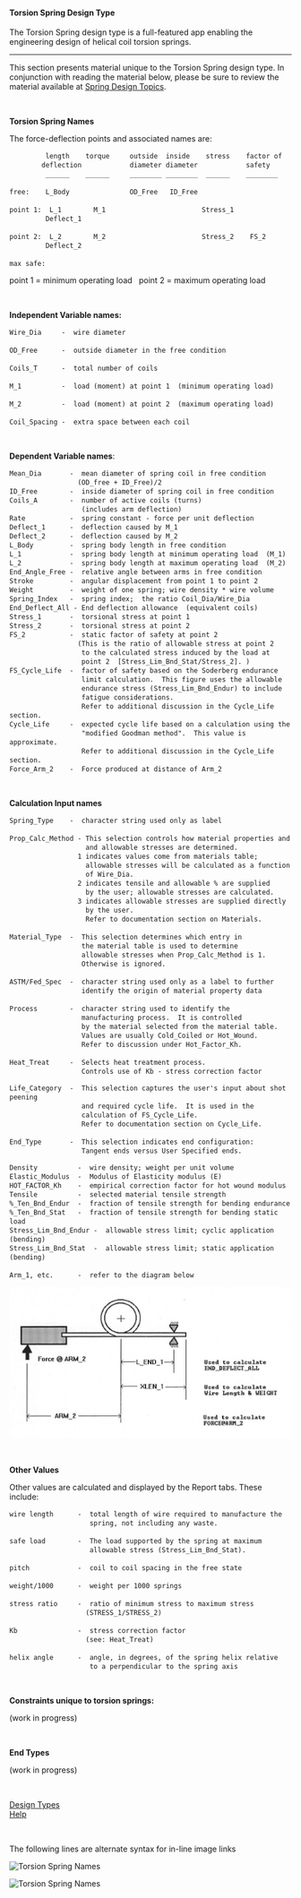 #### Torsion Spring Design Type

The Torsion Spring design type is a full-featured app enabling the engineering 
design of helical coil torsion springs.

___

This section presents material unique to the Torsion Spring design type.
In conjunction with reading the material below, please be sure to review the material 
available at [Spring Design Topics](../SpringDesign).   

&nbsp;

**Torsion Spring Names**   

 The force-deflection points and associated names are:

             length    torque     outside  inside    stress    factor of
            deflection            diameter diameter            safety
             ______    ______     ________ ________  ______    ________
    
    free:    L_Body               OD_Free   ID_Free
    
    point 1:  L_1        M_1                        Stress_1
             Deflect_1
    
    point 2:  L_2        M_2                        Stress_2    FS_2
             Deflect_2
    
    max safe:   


 point 1 = minimum operating load &nbsp; point 2 = maximum operating load   

&nbsp;
   
**Independent Variable names:**   

    Wire_Dia     -  wire diameter
    
    OD_Free      -  outside diameter in the free condition
    
    Coils_T      -  total number of coils
    
    M_1          -  load (moment) at point 1  (minimum operating load)
    
    M_2          -  load (moment) at point 2  (maximum operating load)
    
    Coil_Spacing -  extra space between each coil
   
&nbsp;
   
**Dependent Variable names**:

    Mean_Dia       -  mean diameter of spring coil in free condition
                     (OD_free + ID_Free)/2
    ID_Free        -  inside diameter of spring coil in free condition
    Coils_A        -  number of active coils (turns)
                      (includes arm deflection)
    Rate           -  spring constant - force per unit deflection
    Deflect_1      -  deflection caused by M_1
    Deflect_2      -  deflection caused by M_2
    L_Body         -  spring body length in free condition
    L_1            -  spring body length at minimum operating load  (M_1)
    L_2            -  spring body length at maximum operating load  (M_2)
    End_Angle_Free -  relative angle between arms in free condition
    Stroke         -  angular displacement from point 1 to point 2
    Weight         -  weight of one spring; wire density * wire volume
    Spring_Index   -  spring index;  the ratio Coil_Dia/Wire_Dia
    End_Deflect_All - End deflection allowance  (equivalent coils)
    Stress_1       -  torsional stress at point 1
    Stress_2       -  torsional stress at point 2
    FS_2           -  static factor of safety at point 2
                     (This is the ratio of allowable stress at point 2
                      to the calculated stress induced by the load at
                      point 2  [Stress_Lim_Bnd_Stat/Stress_2]. )
    FS_Cycle_Life  -  factor of safety based on the Soderberg endurance
                      limit calculation.  This figure uses the allowable
                      endurance stress (Stress_Lim_Bnd_Endur) to include
                      fatigue considerations.  
                      Refer to additional discussion in the Cycle_Life section.
    Cycle_Life     -  expected cycle life based on a calculation using the 
                      "modified Goodman method".  This value is approximate.  
                      Refer to additional discussion in the Cycle_Life section.
    Force_Arm_2    -  Force produced at distance of Arm_2

&nbsp;
   
**Calculation Input names**   

    Spring_Type    -  character string used only as label
    
    Prop_Calc_Method - This selection controls how material properties and
                       and allowable stresses are determined.
                     1 indicates values come from materials table;
                       allowable stresses will be calculated as a function
                       of Wire_Dia.
                     2 indicates tensile and allowable % are supplied
                       by the user; allowable stresses are calculated.
                     3 indicates allowable stresses are supplied directly
                       by the user.
                       Refer to documentation section on Materials.
    
    Material_Type  -  This selection determines which entry in
                      the material table is used to determine
                      allowable stresses when Prop_Calc_Method is 1.
                      Otherwise is ignored.
    
    ASTM/Fed_Spec  -  character string used only as a label to further
                      identify the origin of material property data
    
    Process        -  character string used to identify the
                      manufacturing process.  It is controlled
                      by the material selected from the material table.
                      Values are usually Cold_Coiled or Hot_Wound.
                      Refer to discussion under Hot_Factor_Kh.
    
    Heat_Treat     -  Selects heat treatment process.
                      Controls use of Kb - stress correction factor
<!---  -->
<!---    CATALOG_NUMBER  -  character string that contains the catalog number of -->
<!---            the most recent catalog selection.   -->
<!---            Otherwise is ignored.     -->
<!---    MATERIAL_FILE    -  character string containing the material table name. -->
<!---            It is normally established by the initialState.js file.  -->
<!---  -->
     
    Life_Category  -  This selection captures the user's input about shot peening
                      and required cycle life.  It is used in the
                      calculation of FS_Cycle_Life.
                      Refer to documentation section on Cycle_Life.
    
    End_Type       -  This selection indicates end configuration:
                      Tangent ends versus User Specified ends.
    
<!---  -->
<!---     INACTIVE_COILS   -  number of inactive coils (depends on end type)  -->
<!---  -->
    
    Density          -  wire density; weight per unit volume
    Elastic_Modulus  -  Modulus of Elasticity modulus (E)
    HOT_FACTOR_Kh    -  empirical correction factor for hot wound modulus
    Tensile          -  selected material tensile strength 
    %_Ten_Bnd_Endur  -  fraction of tensile strength for bending endurance
    %_Ten_Bnd_Stat   -  fraction of tensile strength for bending static load
    Stress_Lim_Bnd_Endur -  allowable stress limit; cyclic application (bending)
    Stress_Lim_Bnd_Stat  -  allowable stress limit; static application (bending)
    
    Arm_1, etc.      -  refer to the diagram below

<img src="../../../client/public/designtypes/Spring/Torsion/TorsionNames.png" alt="Torsion Spring Names"/>

&nbsp;

**Other Values**   

Other values are calculated and displayed by the Report tabs. 
These include:

    wire length      -  total length of wire required to manufacture the
                        spring, not including any waste.
    
    safe load        -  The load supported by the spring at maximum 
                        allowable stress (Stress_Lim_Bnd_Stat).
    
    pitch            -  coil to coil spacing in the free state
    
    weight/1000      -  weight per 1000 springs 
    
    stress ratio     -  ratio of minimum stress to maximum stress
                       (STRESS_1/STRESS_2)
    
    Kb               -  stress correction factor
                       (see: Heat_Treat)
    
    helix angle      -  angle, in degrees, of the spring helix relative
                        to a perpendicular to the spring axis

&nbsp;

**Constraints unique to torsion springs:**   

(work in progress)

&nbsp;

**End Types**   

(work in progress)

&nbsp;

[Design Types](./)   
[Help](../)   


<!--- The following lines are alternate syntax for in-line image links  -->

&nbsp;

The following lines are alternate syntax for in-line image links   

<img src="https://raw.githubusercontent.com/thegrumpys/odop/master/client/public/designtypes/Spring/Torsion/TorsionNames.png" alt="Torsion Spring Names"/>   

![Torsion Spring Names](https://raw.githubusercontent.com/thegrumpys/odop/master/client/public/designtypes/Spring/Torsion/TorsionNames.png "Torsion Spring Names")   

<!---
While single line comments work as expected, a multi-line comment must be the last thing in the file.
Eclipse .md Preview suppresses display of everything after the comment header.

**Under Construction**   
This page is still a work in progress !   

-->

